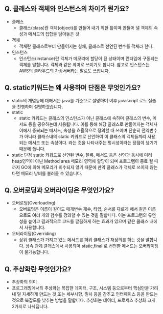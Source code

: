 ## Q. 클래스와 객체와 인스턴스의 차이가 뭔가요?

- 클래스
  - 클래스(class)란 객체(object)를 만들어 내기 위한 틀이며 만들어 낼 객체의 속성과 메서드의 집합을 담아놓은 것
- 객체
  - 객체란 클래스로부터 만들어지는 실체, 클래스로 선언된 변수를 객체라 한다.
- 인스턴스
  - 인스턴스(instance)란 객체가 메모리에 할당이 된 상태이며 런타임에 구동되는 객체를 말합니다. 객체와 같은 의미로 쓰이기도 합니다. 참고로 인스턴스는 AWS의 클라우드의 가상서버라는 말로도 쓰입니다.

## Q. static키워드는 왜 사용하며 단점은 무엇인가요?

- static의 개념등에 대해서는 java를 기준으로 설명하며 이후 javascript 로도 실습을 진행하며 설명하겠습니다.
- static
  - static 키워드는 클래스의 인스턴스가 아닌 클래스에 속하며 클래스의 변수, 메서드 등을 공유하는데 사용됩니다. 이를 통해 해당 클래스로 만들어지는 객체사이에서 중복되는 메서드, 속성을 효율적으로 정의할 때 쓰이며 단순히 전역변수가 아니라 클래스내의 static 키워드로 선언하여 이 클래스의 객체들끼리 사용되는 메서드 또는 속성이다. 라는 것을 나타내주는 명시성이라는 장점이 생기기 때문에 씁니다.
- static 단점 static 키워드로 선언된 변수, 블록, 메서드 등은 선언과 동시에 미리 heap영역이 아닌 Method area 메모리 영역에 할당이 되며 프로그램이 종료 될 때까지 GC에 의해 메모리가 회수되지 않기 때문에 만약 클래스가 객체로 쓰이지 않는다면 메모리 낭비를 불러올 수 있습니다.

## Q. 오버로딩과 오버라이딩은 무엇인가요?

- 오버로딩(Overloading)
  - 오버로딩은 이름이 같아도 매개변수 개수, 타입, 순서를 다르게 해서 같은 이름으로도 여러 개의 함수를 정의할 수 있는 것을 말합니다. 이는 프로그램의 유연성을 높이고 결과적으로 코드를 깔끔하게 하는 효과가 있으며 같은 클래스 내에서 사용합니다.
- 오버라이딩(Overriding)
  - 상위 클래스가 가지고 있는 메서드를 하위 클래스가 재정의를 하는 것을 말합니다. 상속 관계 클래스에서 사용되며 static,final 로 선언한 메서드는 오버라이딩이 불가능합니다.

## Q. 추상화란 무엇인가요?

- 추상화의 의미
- 프로그래밍에서의 추상화는 복잡한 데이터, 구조, 시스템 등으로부터 핵심만을 가려내 덜 자세하게 만드는 것 또는 세부사항, 절차 등을 감추고 인터페이스 등을 만드는 것으로 복잡도를 낮추는 방법을 말합니다. 추상화는 데이터, 프로세스 추상화 크게 2가지로 나눠집니다.
